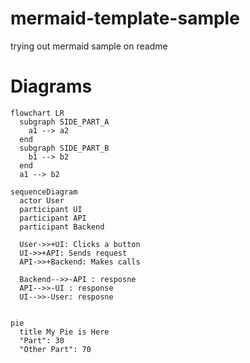 # mermaid-template-sample
trying out mermaid sample on readme

# Diagrams

```mermaid
flowchart LR
  subgraph SIDE_PART_A
    a1 --> a2
  end
  subgraph SIDE_PART_B
    b1 --> b2
  end
  a1 --> b2
```
```mermaid
sequenceDiagram
  actor User
  participant UI
  participant API
  participant Backend  
  
  User->>+UI: Clicks a button
  UI->>+API: Sends request
  API->>+Backend: Makes calls
  
  Backend-->>-API : resposne
  API-->>-UI : response
  UI-->>-User: resposne
  
```

```mermaid
pie
  title My Pie is Here
  "Part": 30
  "Other Part": 70
```
